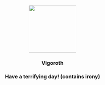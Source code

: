 <p align="center">
    <img src="https://raw.githubusercontent.com/PokeAPI/sprites/master/sprites/pokemon/288.png" width="150" height="150">
</p>
<h3 align="center"> <b>Vigoroth</b></h3>
<h3 align="center">Have a terrifying day! (contains irony)</h3>
